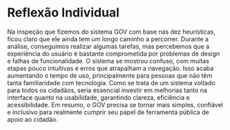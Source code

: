 # Reflexão Individual

Na inspeção que fizemos do sistema GOV com base nas dez heurísticas, ficou claro que ele ainda tem um longo caminho a percorrer. Durante a análise, conseguimos realizar algumas tarefas, mas percebemos que a experiência do usuário é bastante comprometida por problemas de design e falhas de funcionalidade. O sistema se mostrou confuso, com muitas etapas pouco intuitivas e erros que atrapalham a navegação. Isso acaba aumentando o tempo de uso, principalmente para pessoas que não têm tanta familiaridade com tecnologia. Como se trata de um sistema voltado para todos os cidadãos, seria essencial investir em melhorias tanto na interface quanto na usabilidade, garantindo clareza, eficiência e acessibilidade. Em resumo, o GOV precisa se tornar mais simples, confiável e inclusivo para realmente cumprir seu papel de ferramenta pública de apoio ao cidadão.

